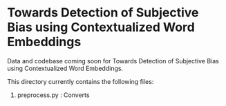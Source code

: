 # Towards Detection of Subjective Bias using Contextualized Word Embeddings
Data and codebase coming soon for Towards Detection of Subjective Bias using Contextualized Word Embeddings. 

This directory currently contains the following files:
1. preprocess.py : Converts 
